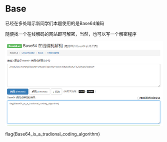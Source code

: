 # Base

已经在多处暗示新同学们本题使用的是Base64编码

随便找一个在线解码的网站即可解密，当然，也可以写一个解密程序

![image-20220121004025624](writeup.assets/image-20220121004025624.png)

flag{Base64_is_a_tradional_coding_algorithm}